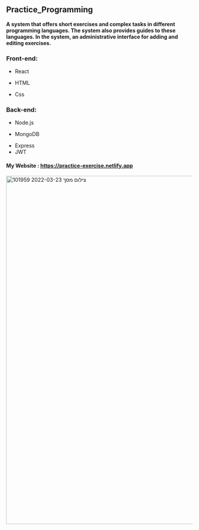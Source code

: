 ## Practice_Programming

**A system that offers short exercises and complex tasks in different programming languages.
The system also provides guides to these languages.
In the system, an administrative interface for adding and editing exercises.**

### Front-end:
* React
- HTML
+ Css

### Back-end:
* Node.js
- MongoDB
+ Express
+ JWT


#### My Website : https://practice-exercise.netlify.app
<img width="938" alt="צילום מסך 2022-03-23 101959" src="https://user-images.githubusercontent.com/95866297/159666688-91969757-37c2-45e7-b34f-d3d63cda1015.png">
